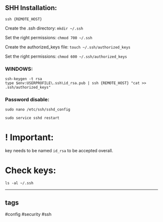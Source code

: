 ## SHH Installation:

`ssh {REMOTE_HOST}`

Create the .ssh directory:
`mkdir ~/.ssh`

Set the right permissions:
`chmod 700 ~/.ssh`

Create the authorized_keys file:
`touch ~/.ssh/authorized_keys`

Set the right permissions:
`chmod 600 ~/.ssh/authorized_keys`

### WINDOWS:
```
ssh-keygen -t rsa
type $env:USERPROFILE\.ssh\id_rsa.pub | ssh {REMOTE_HOST} "cat >> .ssh/authorized_keys"

```

### Password disable:
```
sudo nano /etc/ssh/sshd_config

sudo service sshd restart

```

# ! Important:
key needs to be named `id_rsa` to be accepted overall.

# Check keys:
```shell
ls -al ~/.ssh
```

---
## tags

#config #security #ssh

